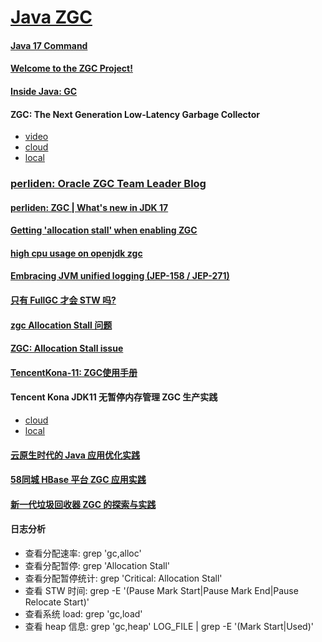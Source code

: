 # [Java ZGC](https://wiki.openjdk.java.net/display/zgc/Main)

#### [Java 17 Command](https://docs.oracle.com/en/java/javase/17/docs/specs/man/java.html)

#### [Welcome to the ZGC Project!](https://wiki.openjdk.org/pages/viewpage.action?pageId=35454984)

#### [Inside Java: GC](https://inside.java/tag/gc)

#### ZGC: The Next Generation Low-Latency Garbage Collector

* [video](https://www.youtube.com/watch?v=OcfvBoyTvA8)
* [cloud](http://cr.openjdk.java.net/~pliden/slides/ZGC-OracleDevLive-2020.pdf)
* [local](../pdf/ZGC-OracleDevLive-2020.pdf)

### [perliden: Oracle ZGC Team Leader Blog](https://malloc.se/)

#### [perliden: ZGC | What's new in JDK 17](https://malloc.se/blog/zgc-jdk17)

#### [Getting 'allocation stall' when enabling ZGC](https://stackoverflow.com/a/61923235)

#### [high cpu usage on openjdk zgc](https://stackoverflow.com/q/64815418)

#### [Embracing JVM unified logging (JEP-158 / JEP-271)](https://blog.arkey.fr/2020/07/28/embracing-jvm-unified-logging-jep-158-jep-271/)

#### [只有 FullGC 才会 STW 吗?](https://www.zhihu.com/question/371699670/answer/1348382472)

#### [zgc Allocation Stall 问题](https://www.cnblogs.com/lizo/p/14270686.html) 

#### [ZGC: Allocation Stall issue](https://answers.ycrash.io/question/zgc-allocation-stall-issue?q=446)

#### [TencentKona-11: ZGC使用手册](https://github.com/Tencent/TencentKona-11/wiki/ZGC%E4%BD%BF%E7%94%A8%E6%89%8B%E5%86%8C)

#### Tencent Kona JDK11 无暂停内存管理 ZGC 生产实践

* [cloud](https://cloud.tencent.com/developer/article/1836895)
* [local](../html/Tencent%20Kona%20JDK11%20无暂停内存管理.html)

#### [云原生时代的 Java 应用优化实践](https://cloud.tencent.com/developer/article/1949451)

#### [58同城 HBase 平台 ZGC 应用实践](https://heapdump.cn/article/3706373)

#### [新一代垃圾回收器 ZGC 的探索与实践](https://tech.meituan.com/2020/08/06/new-zgc-practice-in-meituan.html)

#### 日志分析

* 查看分配速率:  grep 'gc,alloc'
* 查看分配暂停:  grep 'Allocation Stall'
* 查看分配暂停统计:  grep 'Critical: Allocation Stall'
* 查看 STW 时间:  grep -E '(Pause Mark Start|Pause Mark End|Pause Relocate Start)'
* 查看系统 load:  grep 'gc,load'
* 查看 heap 信息:  grep 'gc,heap' LOG_FILE | grep -E '(Mark Start|Used)'
